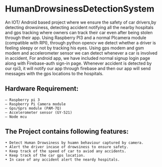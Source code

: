 # HumanDrowsinessDetectionSystem
An IOT/ Android based project where we ensure the safety of car drivers,by detecting drowsiness, detecting accident notifying all the nearby hospitals and gps tracking where owners can track their car even after being stolen through their app. Using Raspberry PI3 and a normal PIcamera module (compatible with RPI), through python opencv we detect whether a driver is feeling sleepy or not by tracking his eyes. Using gps modem and gsm modem and accelerometer sensor we can detect whenever a car is involved in accident, For android app, we have included normal signup login page along with Firebase-auth sign-in page. Whenever accident is detected by our rpi3, it will notify our app through firebase and then our app will send messages with the gps locations to the hospitals. 

## Hardware Requirement:
```
– Raspberry pi 3
– Raspberry Pi Camera module
– Gps/Gprs module (PAM-7Q)
– Accelerometer sensor (GY-521)
– Node mcu

```

## The Project contains following features:
```
• Detect Human Drowsiness by huamn behaviour captured by camera.
• Alert the driver incase of drowsiness to ensure safety.
• Keep track of the speed of car to aviod any accidents.
• Keep track of the car gps location.
• In case of any accident alert the neardy hospitals.

```


